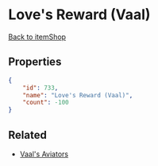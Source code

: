 # Love's Reward (Vaal)

<no description available>

[Back to itemShop](../item-shops.md)

## Properties

```json
{
    "id": 733,
    "name": "Love's Reward (Vaal)",
    "count": -100
}
```

## Related

- [Vaal's Aviators](../items/20806-vaal-s-aviators.md)

